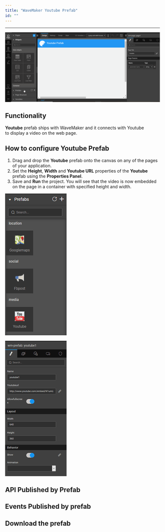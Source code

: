 ```yaml
---
title: "WaveMaker Youtube Prefab"
id: ""
---
```

---

![](/learn/assets/youtube-prefab.gif)


## Functionality

**Youtube** prefab ships with WaveMaker and it connects with Youtube to display a video on the web page.

## How to configure Youtube Prefab

1. Drag and drop the **Youtube** prefab onto the canvas on any of the pages of your application.
2. Set the **Height**, **Width** and **Youtube URL** properties of the **Youtube** prefab using the **Properties Panel**.
3. Save and **Run** the project. You will see that the video is now embedded on the page in a container with specified height and width.

[![](/learn/assets/prefab.png)](/learn/assets/prefab.png) 

[![](/learn/assets/youtube_props.png)](/learn/assets/youtube_props.png)

## API Published by Prefab


## Events Published by prefab

## Download the prefab
